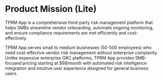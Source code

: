 # Product Mission (Lite)

TPRM App is a comprehensive third-party risk management platform that helps SMBs streamline vendor onboarding, automate ongoing monitoring, and ensure compliance requirements are met efficiently and cost-effectively.

TPRM App serves small to medium businesses (50-500 employees) who need cost-effective vendor risk management without enterprise complexity. Unlike expensive enterprise GRC platforms, TPRM App provides SMB-focused pricing starting at $99/month with automated risk intelligence integration and intuitive user experience designed for general business users.
